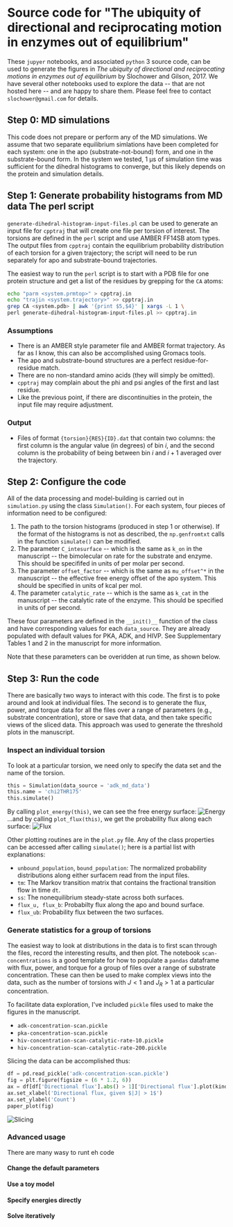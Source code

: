# Source code for "The ubiquity of directional and reciprocating motion in enzymes out of equilibrium"
These `jupyer` notebooks, and associated `python` 3 source code, can be used to
generate the figures in *The ubiquity of directional and reciprocating motions
in enzymes out of equilibrium* by Slochower and Gilson, 2017. We have several
other notebooks used to explore the data -- that are not hosted here -- and are
happy to share them. Please feel free to contact `slochower@gmail.com` for
details.

## Step 0: MD simulations
This code does not prepare or perform any of the MD simulations. We assume that
two separate equilibrium simlations have been completed for each system: one in
the apo (substrate-not-bound) form, and one in the substrate-bound form. In the
system we tested, 1 μs of simulation time was sufficient for the dihedral
histograms to converge, but this likely depends on the protein and simulation
details.

## Step 1: Generate probability histograms from MD data The perl script
`generate-dihedral-histogram-input-files.pl` can be used to generate an input
file for `cpptraj` that will create one file per torsion of interest. The torsions are defined in the `perl` script and use AMBER FF14SB atom types. The output files from `cpptraj` contain the equilibrium probability distribution of each torsion for a given trajectory; the script will need to be run separately for apo and substrate-bound trajectories.

The easiest way to run the `perl` script is to start with a PDB file for one protein structure and get a list of the residues by grepping for the `CA` atoms:

```bash
echo "parm <system.prmtop>" > cpptraj.in
echo "trajin <system.trajectory>" >> cpptraj.in
grep CA <system.pdb> | awk '{print $5,$4}' | xargs -L 1 \
perl generate-dihedral-histogram-input-files.pl >> cpptraj.in
```

### Assumptions
- There is an AMBER style parameter file and AMBER format trajectory. As far as I know, this can also be accomplished using Gromacs tools.
- The apo and substrate-bound structures are a perfect residue-for-residue match.
- There are no non-standard amino acids (they will simply be omitted).
- `cpptraj` may complain about the phi and psi angles of the first and last residue.
- Like the previous point, if there are discontinuities in the protein, the input file may require adjustment.

### Output
- Files of format `{torsion}{RES}{ID}.dat` that contain two columns: the first column is the angular value (in degrees) of bin $i$, and the second column is the probability of being between bin $i$ and $i+1$ averaged over the trajectory.

## Step 2: Configure the code
All of the data processing and model-building is carried out in `simulation.py` using the class `Simulation()`. For each system, four pieces of information need to be configured:

1. The path to the torsion histograms (produced in step 1 or otherwise). If the format of the histograms is not as described, the `np.genfromtxt` calls in the function `simulate()` can be modified.
2. The parameter `C_intesurface` -- which is the same as `k_on` in the manuscript -- the bimolecular on rate for the substrate and enzyme. This should be specififed in units of per molar per second.
3. The parameter `offset_factor` -- which is the same as `mu_offset^*` in the manuscript -- the effective free energy offset of the apo system. This should be specified in units of kcal per mol.
4. The parameter `catalytic_rate` -- which is the same as `k_cat` in the manuscript -- the catalytic rate of the enzyme. This should be specified in units of per second.

These four parameters are defined in the `__init()__` function of the class and have corresponding values for each `data_source`. They are already populated with default values for PKA, ADK, and HIVP. See Supplementary Tables 1 and 2 in the manuscript for more information.

Note that these parameters can be overidden at run time, as shown below.

## Step 3: Run the code
There are basically two ways to interact with this code. The first is to poke around and look at individual files. The second is to generate the flux, power, and torque data for all the files over a range of parameters (e.g., substrate concentration), store or save that data, and then take specific views of the sliced data. This approach was used to generate the threshold plots in the manuscript.

### Inspect an individual torsion
To look at a particular torsion, we need only to specify the data set and the name of the torsion.

```python
this = Simulation(data_source = 'adk_md_data')
this.name = 'chi2THR175'
this.simulate()
```
By calling `plot_energy(this)`, we can see the free energy surface:
![Energy](images/example-energy.png)
...and by calling `plot_flux(this)`, we get the probability flux along each surface:
![Flux](images/example-flux.png)

Other plotting routines are in the `plot.py` file. Any of the class properties can be accessed after calling `simulate()`; here is a partial list with explanations:

- `unbound_population`, `bound_population`: The normalized probability distributions along either surfacem read from the input files.
- `tm`: The Markov transition matrix that contains the fractional transition flow in time `dt`. 
- `ss`: The nonequilibrium steady-state across both surfaces.
- `flux_u, flux_b`: Probabilty flux along the apo and bound surface.
- `flux_ub`: Probability flux between the two surfaces.

### Generate statistics for a group of torsions
The easiest way to look at distributions in the data is to first scan through the files, record the interesting results, and then plot. The notebook `scan-concentrations` is a good template for how to populate a `pandas` dataframe with flux, power, and torque for a group of files over a range of substrate concentration. These can then be used to make complex views into the data, such as the number of torsions with $J < 1$ and $J_R > 1$ at a particular concentration.

To facilitate data exploration, I've included `pickle` files used to make the figures in the manuscript.

- `adk-concentration-scan.pickle`
- `pka-concentration-scan.pickle`
- `hiv-concentration-scan-catalytic-rate-10.pickle`
- `hiv-concentration-scan-catalytic-rate-200.pickle`

Slicing the data can be accomplished thus:

```python
df = pd.read_pickle('adk-concentration-scan.pickle')
fig = plt.figure(figsize = (6 * 1.2, 6))
ax = df[df['Directional flux'].abs() > 1]['Directional flux'].plot(kind='hist')
ax.set_xlabel('Directional flux, given $|J| > 1$')
ax.set_ylabel('Count')
paper_plot(fig)
```
![Slicing](images/example-slice-histogram.png)

### Advanced usage
There are many wasy to runt eh code 

#### Change the default parameters

#### Use a toy model

#### Specify energies directly

#### Solve iteratively